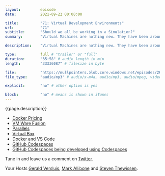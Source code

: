 ```yaml
---
layout:         episode
date: 			2021-09-22 00:00:00

title: 			"71: Virtual Development Environments"
url:        	"71"
subtitle: 		"Should we all be working in a Simulation?"
summary: 		"Virtual Machines are nothing new. They have been around for many years. Maybe you have even used some in the past as a development environment. But these days, virtual dev environments are making a significant comeback. Powered with Docker and using Visual Studio Code in the Frontend, the cloud is the limit. Is it time to make the switch?"

description: 	"Virtual Machines are nothing new. They have been around for many years. Maybe you have even used some in the past as a development environment. But these days, virtual dev environments are making a significant comeback. Powered with Docker and using Visual Studio Code in the Frontend, the cloud is the limit. Is it time to make the switch?"

type:			full # "trailer" or "full"
duration: 		"35:58" # audio length in min
length: 		"33336087" # filesize in byte

file: 			"https://nullpointers.blob.core.windows.net/episodes/20210922_VirtualDevEnvironments.mp3"
file_type: 		"audio/mp3" # audio/x-m4a, audio/mp3, audio/mpeg, video/quicktime, video/mp4, video/x-m4v, application/pdf, and document/x-epub

explicit: 		"no" # other option is yes

block: 			"no" # means is shown in iTunes
---
```


{{page.description}}

* [Docker Pricing](https://www.docker.com/blog/updating-product-subscriptions/)
* [VM Ware Fusion](https://www.vmware.com/products/fusion.html)
* [Parallels](https://www.parallels.com/)
* [Virtual Box](https://www.virtualbox.org/)
* [Docker and VS Code](https://code.visualstudio.com/docs/remote/create-dev-container)
* [GitHub Codespaces](https://github.com/features/codespaces)
* [GitHub Codespaces being developed using Codespaces](https://github.blog/2021-08-11-githubs-engineering-team-moved-codespaces/ )

Tune in and leave us a comment on [Twitter](https://twitter.com/nullpointersio).

Your Hosts [Gerald Versluis](https://twitter.com/jfversluis), [Mark Allibone](https://twitter.com/mallibone) and [Steven Thewissen](https://twitter.com/devnl).